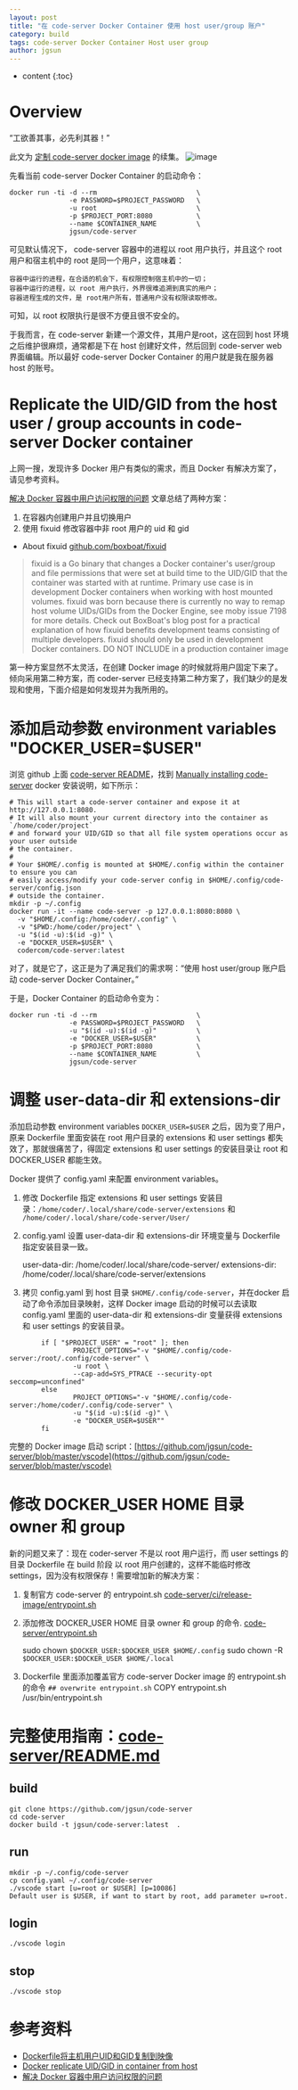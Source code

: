 ```yaml
---
layout: post
title: "在 code-server Docker Container 使用 host user/group 账户"
category: build
tags: code-server Docker Container Host user group
author: jgsun
---
```


* content
{:toc}

# Overview
“工欲善其事，必先利其器！”

此文为 [定制 code-server docker image](https://jgsun.github.io/2021/08/29/personlize-code-server-docker-image/) 的续集。
![image](/images/posts/code-server/code-server2.png)













先看当前 code-server Docker Container 的启动命令：

    docker run -ti -d --rm                         \
                   -e PASSWORD=$PROJECT_PASSWORD   \
                   -u root                         \
                   -p $PROJECT_PORT:8080           \
                   --name $CONTAINER_NAME          \
                   jgsun/code-server

可见默认情况下， code-server 容器中的进程以 root 用户执行，并且这个 root 用户和宿主机中的 root 是同一个用户，这意味着：

    容器中运行的进程，在合适的机会下，有权限控制宿主机中的一切；
    容器中运行的进程，以 root 用户执行，外界很难追溯到真实的用户；
    容器进程生成的文件，是 root用户所有，普通用户没有权限读取修改。

可知，以 root 权限执行是很不方便且很不安全的。

于我而言，在 code-server 新建一个源文件，其用户是root，这在回到 host 环境之后维护很麻烦，通常都是下在 host 创建好文件，然后回到 code-server web 界面编辑。所以最好 code-server Docker Container 的用户就是我在服务器 host 的账号。







# Replicate the UID/GID from the host user / group accounts in code-server Docker container
上网一搜，发现许多 Docker 用户有类似的需求，而且 Docker 有解决方案了， 请见参考资料。

[解决 Docker 容器中用户访问权限的问题](https://blog.csdn.net/DreamHome_S/article/details/106543701) 文章总结了两种方案：
1. 在容器内创建用户并且切换用户
2. 使用 fixuid 修改容器中非 root 用户的 uid 和 gid
* About fixuid [github.com/boxboat/fixuid](https://github.com/boxboat/fixuid)
>    fixuid is a Go binary that changes a Docker container's user/group and file permissions that were set at build time to the UID/GID that the container was started with at runtime. Primary use case is in development Docker containers when working with host mounted volumes.
    fixuid was born because there is currently no way to remap host volume UIDs/GIDs from the Docker Engine, see moby issue 7198 for more details.
    Check out BoxBoat's blog post for a practical explanation of how fixuid benefits development teams consisting of multiple developers.
    fixuid should only be used in development Docker containers. DO NOT INCLUDE in a production container image


第一种方案显然不太灵活，在创建 Docker  image 的时候就将用户固定下来了。倾向采用第二种方案，而 coder-server 已经支持第二种方案了，我们缺少的是发现和使用，下面介绍是如何发现并为我所用的。

# 添加启动参数 environment variables "DOCKER_USER=$USER"
浏览 github 上面 [code-server README](https://github.com/cdr/code-server)，找到 [Manually installing code-server](https://coder.com/docs/code-server/latest/install#docker)  docker 安装说明，如下所示：

    # This will start a code-server container and expose it at http://127.0.0.1:8080.
    # It will also mount your current directory into the container as `/home/coder/project`
    # and forward your UID/GID so that all file system operations occur as your user outside
    # the container.
    #
    # Your $HOME/.config is mounted at $HOME/.config within the container to ensure you can
    # easily access/modify your code-server config in $HOME/.config/code-server/config.json
    # outside the container.
    mkdir -p ~/.config
    docker run -it --name code-server -p 127.0.0.1:8080:8080 \
      -v "$HOME/.config:/home/coder/.config" \
      -v "$PWD:/home/coder/project" \
      -u "$(id -u):$(id -g)" \
      -e "DOCKER_USER=$USER" \
      codercom/code-server:latest

对了，就是它了，这正是为了满足我们的需求啊：“使用 host user/group 账户启动 code-server Docker Container。”

于是，Docker Container 的启动命令变为：

    docker run -ti -d --rm                         \
                   -e PASSWORD=$PROJECT_PASSWORD   \
                   -u "$(id -u):$(id -g)"          \
                   -e "DOCKER_USER=$USER"          \
                   -p $PROJECT_PORT:8080           \
                   --name $CONTAINER_NAME          \
                   jgsun/code-server


# 调整 user-data-dir 和 extensions-dir
添加启动参数 environment variables `DOCKER_USER=$USER` 之后，因为变了用户，原来 Dockerfile 里面安装在 root 用户目录的 extensions 和 user settings 都失效了，那就很痛苦了，得固定 extensions 和 user settings 的安装目录让 root 和 DOCKER_USER 都能生效。

Docker 提供了 config.yaml 来配置 environment variables。
1. 修改 Dockerfile 指定 extensions 和 user settings 安装目录：`/home/coder/.local/share/code-server/extensions` 和 `/home/coder/.local/share/code-server/User/`
2. config.yaml 设置 user-data-dir 和 extensions-dir 环境变量与 Dockerfile 指定安装目录一致。

    user-data-dir: /home/coder/.local/share/code-server/
    extensions-dir: /home/coder/.local/share/code-server/extensions

3. 拷贝 config.yaml 到 host 目录 `$HOME/.config/code-server`，并在docker 启动了命令添加目录映射，这样 Docker image 启动的时候可以去读取 config.yaml 里面的 user-data-dir 和 extensions-dir 变量获得 extensions 和 user settings 的安装目录。
```
        if [ "$PROJECT_USER" = "root" ]; then
                PROJECT_OPTIONS="-v "$HOME/.config/code-server:/root/.config/code-server" \
                -u root \
                --cap-add=SYS_PTRACE --security-opt seccomp=unconfined"
        else
                PROJECT_OPTIONS="-v "$HOME/.config/code-server:/home/coder/.config/code-server" \
                -u "$(id -u):$(id -g)" \
                -e "DOCKER_USER=$USER""
        fi
```
完整的 Docker image 启动 script：[https://github.com/jgsun/code-server/blob/master/vscode](https://github.com/jgsun/code-server/blob/master/vscode)

# 修改 DOCKER_USER HOME 目录 owner 和 group
新的问题又来了：现在 coder-server 不是以 root 用户运行，而 user settings 的目录 Dockerfile 在 build 阶段 以 root 用户创建的，这样不能临时修改 settings，因为没有权限保存！需要增加新的解决方案：
1. 复制官方 code-server 的 entrypoint.sh [code-server/ci/release-image/entrypoint.sh](https://github.com/cdr/code-server/blob/main/ci/release-image/entrypoint.sh)
2. 添加修改 DOCKER_USER HOME 目录 owner 和 group 的命令. [code-server/entrypoint.sh](https://github.com/jgsun/code-server/blob/master/entrypoint.sh)

    sudo chown `$DOCKER_USER:$DOCKER_USER $HOME/.config`
    sudo chown -R `$DOCKER_USER:$DOCKER_USER $HOME/.local`

3. Dockerfile 里面添加覆盖官方 code-server Docker image 的 entrypoint.sh 的命令
    `## overwrite entrypoint.sh`
    COPY entrypoint.sh /usr/bin/entrypoint.sh

# 完整使用指南：[code-server/README.md](https://github.com/jgsun/code-server/blob/master/README.md)
## build
    git clone https://github.com/jgsun/code-server
    cd code-server
    docker build -t jgsun/code-server:latest  .

## run
    mkdir -p ~/.config/code-server
    cp config.yaml ~/.config/code-server
    ./vscode start [u=root or $USER] [p=10086]
    Default user is $USER, if want to start by root, add parameter u=root.

## login
    ./vscode login

## stop
    ./vscode stop

# 参考资料
* [Dockerfile将主机用户UID和GID复制到映像](https://www.jb51.cc/docker/437019.html)
* [Docker replicate UID/GID in container from host](https://stackoverflow.com/questions/32397496/docker-replicate-uid-gid-in-container-from-host)
* [解决 Docker 容器中用户访问权限的问题](https://blog.csdn.net/DreamHome_S/article/details/106543701)
